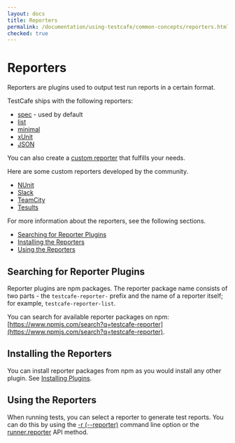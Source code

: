 ```yaml
---
layout: docs
title: Reporters
permalink: /documentation/using-testcafe/common-concepts/reporters.html
checked: true
---
```

# Reporters

Reporters are plugins used to output test run reports in a certain format.

TestCafe ships with the following reporters:

* [spec](https://github.com/DevExpress/testcafe-reporter-spec) - used by default
* [list](https://github.com/DevExpress/testcafe-reporter-list)
* [minimal](https://github.com/DevExpress/testcafe-reporter-minimal)
* [xUnit](https://github.com/DevExpress/testcafe-reporter-xunit)
* [JSON](https://github.com/DevExpress/testcafe-reporter-json)

You can also create a [custom reporter](/testcafe/documentation/extending-testcafe/reporter-plugin/) that fulfills your needs.

Here are some custom reporters developed by the community.

* [NUnit](https://github.com/AndreyBelym/testcafe-reporter-nunit)
* [Slack](https://github.com/Shafied/testcafe-reporter-slack)
* [TeamCity](https://github.com/Soluto/testcafe-reporter-teamcity)
* [Tesults](https://www.npmjs.com/package/testcafe-reporter-tesults)

For more information about the reporters, see the following sections.

* [Searching for Reporter Plugins](#searching-for-reporter-plugins)
* [Installing the Reporters](#installing-the-reporters)
* [Using the Reporters](#using-the-reporters)

## Searching for Reporter Plugins

Reporter plugins are npm packages. The reporter package name consists of two parts - the `testcafe-reporter-` prefix and the name of a reporter itself; for example, `testcafe-reporter-list`.

You can search for available reporter packages on npm: [https://www.npmjs.com/search?q=testcafe-reporter](https://www.npmjs.com/search?q=testcafe-reporter).

## Installing the Reporters

You can install reporter packages from npm as you would install any other plugin. See [Installing Plugins](../../extending-testcafe/README.md#installing-plugins).

## Using the Reporters

When running tests, you can select a reporter to generate test reports.
You can do this by using the
[-r (--reporter)](../command-line-interface.md#-r-nameoutput---reporter-nameoutput) command line option or the
[runner.reporter](../programming-interface/runner.md#reporter) API method.